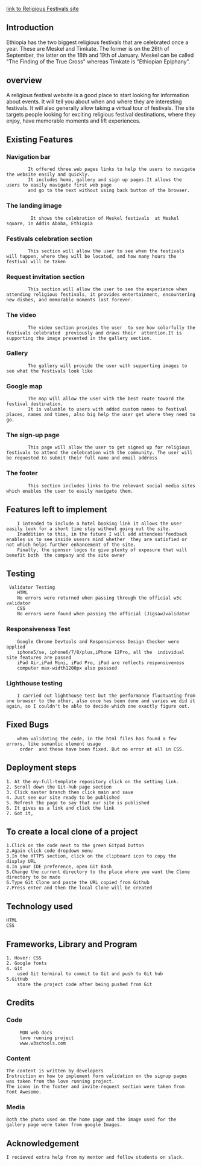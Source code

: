 
[link to Religious Festivals site](https://tamirucode.github.io/religious-festivals/)

## Introduction
Ethiopia has the two biggest religious festivals that are celebrated once a year. These are Meskel and Timkate. The former is on the 26th of September, the latter on the 18th and 19th of January. Meskel can be called "The Finding of the True Cross" whereas Timkate is "Ethiopian Epiphany".
## overview
A religious festival website is a good place to start looking for information about events. It will tell you about when and where they are interesting festivals. It will also generally allow taking a virtual tour of festivals.
The site targets people looking for exciting religious festival destinations, where they enjoy, have memorable moments and lift experiences.

##  Existing Features
  
###      __Navigation bar__
			It offered three web pages links to help the users to navigate the website easily and quickly.
			It includes home, gallery and sign up pages.It allows the users to easily navigate first web page 
			and go to the next without using back button of the browser.
###     **The landing  image**
		     It shows the celebration of Meskel festivals  at Meskel square, in Addis Ababa, Ethiopia

###	    **Festivals celebration section**
		    This section will allow the user to see when the festivals will happen, where they will be located, and how many hours the festival will be taken
###	    **Request invitation section**
		    This section will allow the user to see the experience when attending religious festivals, it provides entertainment, encountering new dishes, and memorable moments last forever.
###	    **The video**
		    The video section provides the user  to see how colorfully the festivals celebrated  previously and draws their  attention.It is supporting the image presented in the gallery section. 
###	    **Gallery**
		    The gallery will provide the user with supporting images to see what the festivals look like
###	    **Google map**
		    The map will allow the user with the best route toward the festival destination.
		    It is valuable to users with added custom names to festival places, names and times, also big help the user get where they need to go.
###	    **The sign-up page**
		    This page will allow the user to get signed up for religious festivals to attend the celebration with the community. The user will be requested to submit their full name and email address 
###	    **The footer**
		    This section includes links to the relevant social media sites which enables the user to easily navigate them.  
##    Features  left to implement
        I intended to include a hotel booking link it allows the user easily look for a short time stay without going out the site. 
	    Inaddition to this, in the future I will add attendees'feedback enables us to see inside usesrs mind whether  they are satisfied or not which helps further enhancement of the site.
        Finally, the sponsor logos to give plenty of exposure that will benefit both  the company and the site owner
## Testing
     Validator Testing
	    HTML
		No errors were returned when passing through the official w3c validator
	    CSS
		No errors were found when passing the official (Jigsaw)validator
### Responsiveness  Test
		Google Chrome Devtools and Responsivness Design Checker were applied
		iphone5/se, iphone6/7/8/plus,iPhone 12Pro, all the  individual site features are passed
		iPad Air,iPad Mini, iPad Pro, iPad are reflects responsiveness
		computer max-width1200px also passsed
### Lighthouse testing
		I carried out lighthouse test but the performance fluctuating from one browser to the other, also once has been done and varies we did it again, so I couldn't be able to decide which one exactly figure out.
## Fixed Bugs
		when validating the code, in the html files has found a few errors, like semantic element usage
		 order  and these have been fixed. But no error at all in CSS. 
## Deployment steps
	1. At the my-full-template repository click on the setting link.
	2. Scroll down the Git-hub page section
	3. Click master branch then click main and save
	4. Just see our site ready to be published
	5. Refresh the page to say that our site is published
	6. It gives us a link and click the link
	7. Got it,
## To create a local clone of a project
	1.Click on the code next to the green Gitpod button
	2.Again click code dropdown menu
	3.In the HTTPS section, click on the clipboard icon to copy the display URL
	4.In your IDE preference, open Git Bash
	5.Change the current directory to the place where you want the Clone directory to be made
	6.Type Git Clone and paste the URL copied from Github
	7.Press enter and then the local Clone will be created
##  Technology  used
	HTML
    CSS
## Frameworks, Library and Program
	1. Hover: CSS
	2. Google fonts
	4. Git
 		used Git terminal to commit to Git and push to Git hub
	5.GitHub
		store the project code after being pushed from Git
## Credits
   ### Code
         MDN web docs
         love running project
		 www.w3schools.com
   ### Content
    The content is written by developers
    Instruction on how to implement form validation on the signup pages was taken from the love running project.
    The icons in the footer and invite-request section were taken from  Font Awesome.
   ### Media
    Both the photo used on the home page and the image used for the gallery page were taken from google Images.
## Acknowledgement 
	I recieved extra help from my mentor and fellow students on slack.


